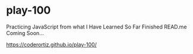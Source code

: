 # play-100
Practicing JavaScript from what I Have Learned So Far
Finished READ.me Coming Soon...

https://coderortiz.github.io/play-100/